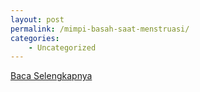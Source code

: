```yaml
---
layout: post
permalink: /mimpi-basah-saat-menstruasi/
categories:
    - Uncategorized
---
```


[Baca Selengkapnya](/02)